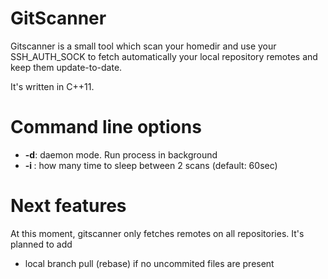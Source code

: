 # GitScanner

Gitscanner is a small tool which scan your homedir and use your SSH_AUTH_SOCK to fetch
automatically your local repository remotes and keep them update-to-date.

It's written in C++11.

# Command line options

* __-d__: daemon mode. Run process in background
* __-i <seconds>__: how many time to sleep between 2 scans (default: 60sec)

# Next features

At this moment, gitscanner only fetches remotes on all repositories. It's planned to add

* local branch pull (rebase) if no uncommited files are present